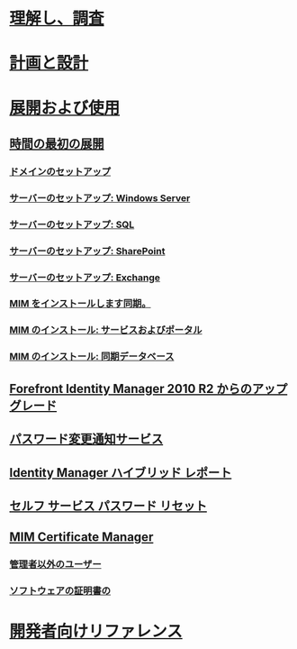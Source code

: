 # [理解し、調査](/MIM/Understand/microsoft-identity-manager-2016.html)
# [計画と設計](/MIM/PlanDesign/microsoft-identity-manager-2016-supported-platforms.html)
# [展開および使用](microsoft-identity-manager-deploy.md)
## [時間の最初の展開](microsoft-identity-manager-deploy.md)
### [ドメインのセットアップ](preparing-domain.md)
### [サーバーのセットアップ: Windows Server](prepare-server-ws2012r2.md)
### [サーバーのセットアップ: SQL](prepare-server-sql2014.md)
### [サーバーのセットアップ: SharePoint](prepare-server-sharepoint.md)
### [サーバーのセットアップ: Exchange](prepare-server-exchange.md)
### [MIM をインストールします同期。](install-mim-sync.md)
### [MIM のインストール: サービスおよびポータル](install-mim-service-portal.md)
### [MIM のインストール: 同期データベース](install-mim-sync-ad-service.md)
## [Forefront Identity Manager 2010 R2 からのアップグレード](microsoft-identity-manager-2016-upgrade-from-fim-2010-R2.md)
## [パスワード変更通知サービス](deploying-mim-password-change-notification-service-on-domain-controller.md)
## [Identity Manager ハイブリッド レポート](working-with-identity-manager-hybrid-reporting.md)
## [セルフ サービス パスワード リセット](working-with-self-service-password-reset.md)
## [MIM Certificate Manager](working-with-mim-certificate-manager.md)
### [管理者以外のユーザー](certificate-manager-for-non-administrators.md)
### [ソフトウェアの証明書の](certificate-manager-for-software-certificates.md)
# [開発者向けリファレンス](/MIM/reference/microsoft-identity-manager-2016-developer-reference.html)


<!--HONumber=Mar16_HO3-->


